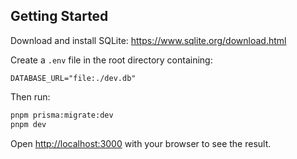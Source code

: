 ## Getting Started

Download and install SQLite: https://www.sqlite.org/download.html

Create a `.env` file in the root directory containing:

```
DATABASE_URL="file:./dev.db"
```

Then run:

```bash
pnpm prisma:migrate:dev
pnpm dev
```

Open [http://localhost:3000](http://localhost:3000) with your browser to see the result.
